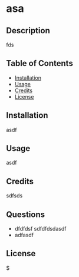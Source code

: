 
  # asa
  
  ## Description

  fds

  ## Table of Contents
  * [Installation](#installation)
  * [Usage](#usage)
  * [Credits](#credits)
  * [License](#license)
  
  ## Installation

  asdf

  ## Usage

  asdf

  ## Credits 

  sdfsds

  ## Questions

  * dfdfdsf sdfdfdsdasdf
  * adfasdf

  ## License

  $


